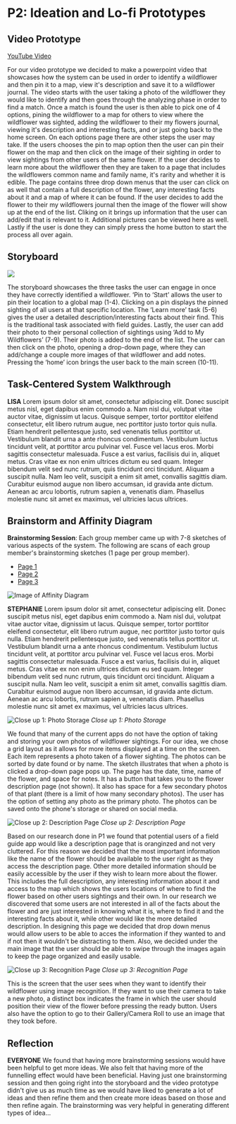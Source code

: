 # P2: Ideation and Lo-fi Prototypes

## Video Prototype

[](http://www.youtube.com/watch?v=RMINSD7MmT4)

[YouTube Video](http://www.youtube.com/watch?v=RMINSD7MmT4)

For our video prototype we decided to make a powerpoint video that showcases how the system can be used in order to identify a wildflower and then pin it to a map, view it's description and save it to a wildflower journal. The video starts with the user taking a photo of the wildflower they would like to identify and then goes through the analyzing phase in order to find a match. Once a match is found the user is then able to pick one of 4 options, pining the wildflower to a map for others to view where the wildflower was sighted, adding the wildflower to their my flowers journal, viewing it's description and interesting facts, and or just going back to the home screen. On each options page there are other steps the user may take. If the users chooses the pin to map option then the user can pin their flower on the map and then click on the image of their sighting in order to view sightings from other users of the same flower. If the user decides to learn more about the wildflower then they are taken to a page that includes the wildflowers common name and family name, it's rarity and whether it is edible. The page contains three drop down menus that the user can click on as well that contain a full description of the flower, any interesting facts about it and a map of where it can be found. If the user decides to add the flower to their my wildflowers journal then the image of the flower will show up at the end of the list. Cliking on it brings up information that the user can add/edit that is relevant to it. Additional pictures can be viewed here as well. Lastly if the user is done they can simply press the home button to start the process all over again. 

## Storyboard

![](https://kowther.github.io/FieldGuide-481/storyboard.jpg)

The storyboard showcases the three tasks the user can engage in once they have correctly identified a wildflower. ‘Pin to ‘Start’ allows the user to pin their location to a global map (1-4). Clicking on a pin displays the pinned sighting of all users at that specific location. The ‘Learn more’ task (5-6) gives the user a detailed description/interesting facts about their find. This is the traditional task associated with field guides. Lastly, the user can add their photo to their personal collection of sightings using ‘Add to My Wildflowers’ (7-9). Their photo is added to the end of the list. The user can then click on the photo, opening a drop-down page, where they can add/change a couple more images of that wildflower and add notes. Pressing the ‘home’ icon brings the user back to the main screen (10-11). 

## Task-Centered System Walkthrough

__LISA__
Lorem ipsum dolor sit amet, consectetur adipiscing elit. Donec suscipit metus nisl, eget dapibus enim commodo a. Nam nisl dui, volutpat vitae auctor vitae, dignissim ut lacus. Quisque semper, tortor porttitor eleifend consectetur, elit libero rutrum augue, nec porttitor justo tortor quis nulla. Etiam hendrerit pellentesque justo, sed venenatis tellus porttitor ut. Vestibulum blandit urna a ante rhoncus condimentum. Vestibulum luctus tincidunt velit, at porttitor arcu pulvinar vel. Fusce vel lacus eros. Morbi sagittis consectetur malesuada. Fusce a est varius, facilisis dui in, aliquet metus. Cras vitae ex non enim ultrices dictum eu sed quam. Integer bibendum velit sed nunc rutrum, quis tincidunt orci tincidunt. Aliquam a suscipit nulla. Nam leo velit, suscipit a enim sit amet, convallis sagittis diam. Curabitur euismod augue non libero accumsan, id gravida ante dictum. Aenean ac arcu lobortis, rutrum sapien a, venenatis diam. Phasellus molestie nunc sit amet ex maximus, vel ultricies lacus ultrices.

## Brainstorm and Affinity Diagram

__Brainstorming Session__: Each group member came up with 7-8 sketches of various aspects of the system. The following are scans of each group member's brainstorming sketches (1 page per group member).

* [Page 1](https://kowther.github.io/FieldGuide-481/brainstorm_01.jpg)
* [Page 2](https://kowther.github.io/FieldGuide-481/brainstorm_02.jpg)
* [Page 3](https://kowther.github.io/FieldGuide-481/brainstorm_03.jpg)

![](https://kowther.github.io/FieldGuide-481/AffinityDiagram.jpg "Image of Affinity Diagram")

__STEPHANIE__
Lorem ipsum dolor sit amet, consectetur adipiscing elit. Donec suscipit metus nisl, eget dapibus enim commodo a. Nam nisl dui, volutpat vitae auctor vitae, dignissim ut lacus. Quisque semper, tortor porttitor eleifend consectetur, elit libero rutrum augue, nec porttitor justo tortor quis nulla. Etiam hendrerit pellentesque justo, sed venenatis tellus porttitor ut. Vestibulum blandit urna a ante rhoncus condimentum. Vestibulum luctus tincidunt velit, at porttitor arcu pulvinar vel. Fusce vel lacus eros. Morbi sagittis consectetur malesuada. Fusce a est varius, facilisis dui in, aliquet metus. Cras vitae ex non enim ultrices dictum eu sed quam. Integer bibendum velit sed nunc rutrum, quis tincidunt orci tincidunt. Aliquam a suscipit nulla. Nam leo velit, suscipit a enim sit amet, convallis sagittis diam. Curabitur euismod augue non libero accumsan, id gravida ante dictum. Aenean ac arcu lobortis, rutrum sapien a, venenatis diam. Phasellus molestie nunc sit amet ex maximus, vel ultricies lacus ultrices.

![](https://kowther.github.io/FieldGuide-481/annotated_myflowers.png "Close up 1: Photo Storage")
_Close up 1: Photo Storage_

We found that many of the current apps do not have the option of taking and storing your own photos of wildflower sightings. For our idea, we chose a grid layout as it allows for more items displayed at a time on the screen. Each item represents a photo taken of a flower sighting. The photos can be sorted by date found or by name.  The sketch illustrates that when a photo is clicked a drop-down page pops up. The page has the date, time, name of the flower, and space for notes. It has a button that takes you to the flower description page (not shown). It also has space for a few secondary photos of that plant (there is a limit of how many secondary photos). The user has the option of setting any photo as the primary photo. The photos can be saved onto the phone's storage or shared on social media. 

![](https://kowther.github.io/FieldGuide-481/descriptionannotationv2.png "Close up 2: Description Page")
_Close up 2: Description Page_

Based on our research done in P1 we found that potential users of a field guide app would like a description page that is oranginzed and not very cluttered. For this reason we decided that the most important information like the name of the flower should be available to the user right as they access the description page. Other more detailed information should be easily accessible by the user if they wish to learn more about the flower. This includes the full description, any interesting information about it and access to the map which shows the users locations of where to find the flower based on other users sightings and their own. In our research we discovered that some users are not interested in all of the facts about the flower and are just interested in knowing what it is, where to find it and the interesting facts about it, while other would like the more detailed description. In designing this page we decided that drop down menus would allow users to be able to acces the information if they wanted to and if not then it wouldn't be distracting to them. Also, we decided under the main image that the user should be able to swipe through the images again to keep the page organized and easily usable. 

![](https://kowther.github.io/FieldGuide-481/annotate_recognition.png "Close up 3: Recognition Page")
_Close up 3: Recognition Page_

This is the screen that the user sees when they want to identify their wildflower using image recognition. If they want to use their camera to take a new photo, a distinct box indicates the frame in which the user should position their view of the flower before pressing the ready button. Users also have the option to go to their Gallery/Camera Roll to use an image that they took before.

## Reflection

__EVERYONE__
We found that having more brainstorming sessions would have been helpful to get more ideas. We also felt that having more of the funnelling effect would have been beneficial. Having just one brainstorming session and then going right into the storyboard and the video prototype didn't give us as much time as we would have liked to generate a lot of ideas and then refine them and then create more ideas based on those and then refine again. The brainstorming was very helpful in generating different types of idea...
